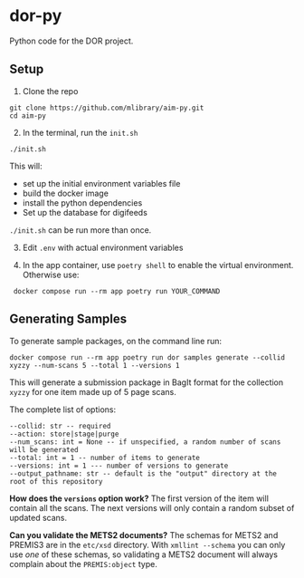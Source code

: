 # dor-py

Python code for the DOR project.

## Setup

1. Clone the repo

```
git clone https://github.com/mlibrary/aim-py.git
cd aim-py
```

2. In the terminal, run the `init.sh` 
```
./init.sh
```
This will:

* set up the initial environment variables file
* build the docker image
* install the python dependencies
* Set up the database for digifeeds

`./init.sh` can be run more than once. 
  
3. Edit `.env` with actual environment variables

4. In the app container, use `poetry shell` to enable the virtual environment. Otherwise use:
```
 docker compose run --rm app poetry run YOUR_COMMAND
```

## Generating Samples

To generate sample packages, on the command line run:

```
docker compose run --rm app poetry run dor samples generate --collid xyzzy --num-scans 5 --total 1 --versions 1
```

This will generate a submission package in BagIt format for the collection `xyzzy` for one item made up of 5 page scans.

The complete list of options:

```
--collid: str -- required
--action: store|stage|purge
--num_scans: int = None -- if unspecified, a random number of scans will be generated
--total: int = 1 -- number of items to generate
--versions: int = 1 --- number of versions to generate
--output_pathname: str -- default is the "output" directory at the root of this repository
```

**How does the `versions` option work?** The first version of the item will contain all the scans. 
The next versions will only contain a random subset of updated scans.

**Can you validate the METS2 documents?** The schemas for METS2 and PREMIS3 are in the `etc/xsd` 
directory. With `xmllint --schema` you can only use _one_ of these schemas, so validating a METS2
document will always complain about the `PREMIS:object` type.
